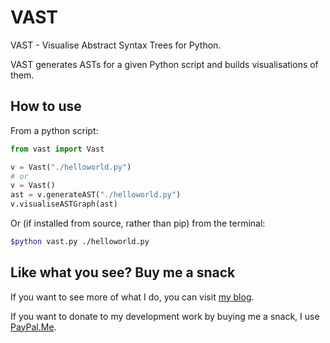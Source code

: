 # VAST

VAST - Visualise Abstract Syntax Trees for Python.

VAST generates ASTs for a given Python script and builds visualisations of them.

## How to use

From a python script:

```python
from vast import Vast

v = Vast("./helloworld.py")
# or
v = Vast()
ast = v.generateAST("./helloworld.py")
v.visualiseASTGraph(ast)
```

Or (if installed from source, rather than pip) from the terminal:

```bash
$python vast.py ./helloworld.py
```

## Like what you see?  Buy me a snack

If you want to see more of what I do, you can visit [my blog](https://jamesphillipsuk.com "Go there now").

If you want to donate to my development work by buying me a snack, I use [PayPal.Me](https://paypal.me/JamesPhillipsUK "My PayPal.Me").
